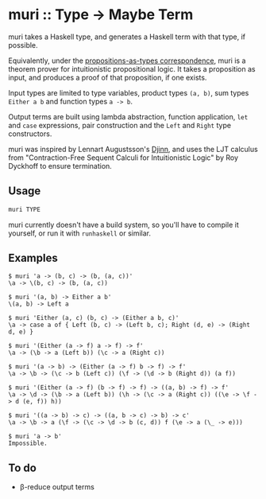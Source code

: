 # muri :: Type -> Maybe Term

muri takes a Haskell type, and generates a Haskell term with that type, if possible.

Equivalently, under the [propositions-as-types correspondence](https://en.wikipedia.org/wiki/Curry%E2%80%93Howard_correspondence), muri is a theorem prover for intuitionistic propositional logic. It takes a proposition as input, and produces a proof of that proposition, if one exists.

Input types are limited to type variables, product types `(a, b)`, sum types `Either a b` and function types `a -> b`.

Output terms are built using lambda abstraction, function application, `let` and `case` expressions, pair construction and the `Left` and `Right` type constructors.

muri was inspired by Lennart Augustsson's [Djinn](https://github.com/augustss/djinn), and uses the LJT calculus from "Contraction-Free Sequent Calculi for Intuitionistic Logic" by Roy Dyckhoff to ensure termination.

## Usage

```sh
muri TYPE
```

muri currently doesn't have a build system, so you'll have to compile it yourself, or run it with `runhaskell` or similar.

## Examples

    $ muri 'a -> (b, c) -> (b, (a, c))'
    \a -> \(b, c) -> (b, (a, c))

    $ muri '(a, b) -> Either a b'
    \(a, b) -> Left a

    $ muri 'Either (a, c) (b, c) -> (Either a b, c)'
    \a -> case a of { Left (b, c) -> (Left b, c); Right (d, e) -> (Right d, e) }

    $ muri '(Either (a -> f) a -> f) -> f'
    \a -> (\b -> a (Left b)) (\c -> a (Right c))

    $ muri '(a -> b) -> (Either (a -> f) b -> f) -> f'
    \a -> \b -> (\c -> b (Left c)) (\f -> (\d -> b (Right d)) (a f))

    $ muri '(Either (a -> f) (b -> f) -> f) -> ((a, b) -> f) -> f'
    \a -> \d -> (\b -> a (Left b)) (\h -> (\c -> a (Right c)) ((\e -> \f -> d (e, f)) h))

    $ muri '((a -> b) -> c) -> ((a, b -> c) -> b) -> c'
    \a -> \b -> a (\f -> (\c -> \d -> b (c, d)) f (\e -> a (\_ -> e)))

    $ muri 'a -> b'
    Impossible.

## To do

- β-reduce output terms
